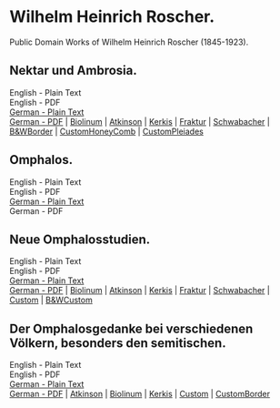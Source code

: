 # Wilhelm Heinrich Roscher.

Public Domain Works of Wilhelm Heinrich Roscher (1845-1923).

## Nektar und Ambrosia.

English - Plain Text  
English - PDF  
[German - Plain Text](nektar-ambrosia/full-text-german.md)  
[German - PDF](https://cdn.solaranamnesis.com/WilhelmHeinrichRoscher/roscher_nektar_1883_german.pdf) | [Biolinum](https://cdn.solaranamnesis.com/WilhelmHeinrichRoscher/roscher_nektar_1883_german_biolinum.pdf) | [Atkinson](https://cdn.solaranamnesis.com/WilhelmHeinrichRoscher/roscher_nektar_1883_german_atkinson.pdf) | [Kerkis](https://cdn.solaranamnesis.com/WilhelmHeinrichRoscher/roscher_nektar_1883_german_kerkis.pdf) | [Fraktur](https://cdn.solaranamnesis.com/WilhelmHeinrichRoscher/roscher_nektar_1883_german_frak.pdf) | [Schwabacher](https://cdn.solaranamnesis.com/WilhelmHeinrichRoscher/roscher_nektar_1883_german_swab.pdf) | [B&WBorder](https://cdn.solaranamnesis.com/WilhelmHeinrichRoscher/roscher_nektar_1883_german_bwborder1.pdf) | [CustomHoneyComb](https://cdn.solaranamnesis.com/WilhelmHeinrichRoscher/roscher_nektar_1883_german_honeycomb.pdf) | [CustomPleiades](https://cdn.solaranamnesis.com/WilhelmHeinrichRoscher/roscher_nektar_1883_german_pleiades.pdf)  

## Omphalos.

English - Plain Text  
English - PDF  
[German - Plain Text](omphalos/full-text-german.md)  
German - PDF

## Neue Omphalosstudien.

English - Plain Text  
English - PDF  
[German - Plain Text](neue-omphalosstudien/full-text-german.md)  
[German - PDF](https://cdn.solaranamnesis.com/WilhelmHeinrichRoscher/NeueOmphalos/roscher-neue-omphalos-1915-german.pdf) | [Biolinum](https://cdn.solaranamnesis.com/WilhelmHeinrichRoscher/NeueOmphalos/roscher-neue-omphalos-1915-german-biolinum.pdf) | [Atkinson](https://cdn.solaranamnesis.com/WilhelmHeinrichRoscher/NeueOmphalos/roscher-neue-omphalos-1915-german-atkinson.pdf) | [Kerkis](https://cdn.solaranamnesis.com/WilhelmHeinrichRoscher/NeueOmphalos/roscher-neue-omphalos-1915-german-kerkis.pdf) | [Fraktur](https://cdn.solaranamnesis.com/WilhelmHeinrichRoscher/NeueOmphalos/roscher-neue-omphalos-1915-german-frak.pdf) | [Schwabacher](https://cdn.solaranamnesis.com/WilhelmHeinrichRoscher/NeueOmphalos/roscher-neue-omphalos-1915-german-swab.pdf) | [Custom](https://cdn.solaranamnesis.com/WilhelmHeinrichRoscher/NeueOmphalos/roscher-neue-omphalos-1915-german-custom.pdf) | [B&WCustom](https://cdn.solaranamnesis.com/WilhelmHeinrichRoscher/NeueOmphalos/roscher-neue-omphalos-1915-german-bwcustom.pdf)  

## Der Omphalosgedanke bei verschiedenen Völkern, besonders den semitischen.

English - Plain Text  
English - PDF  
[German - Plain Text](omphalosgedanke-verschiedenen-volkern/full-text-german.md)  
[German - PDF](http://cdn.solaranamnesis.com/WilhelmHeinrichRoscher/Omphalosgedanke/roscher_omphalosgedanke_1918_german.pdf) | [Atkinson](http://cdn.solaranamnesis.com/WilhelmHeinrichRoscher/Omphalosgedanke/roscher_omphalosgedanke_1918_german_atkinson.pdf) | [Biolinum](http://cdn.solaranamnesis.com/WilhelmHeinrichRoscher/Omphalosgedanke/roscher_omphalosgedanke_1918_german_biolinum.pdf) | [Kerkis](http://cdn.solaranamnesis.com/WilhelmHeinrichRoscher/Omphalosgedanke/roscher_omphalosgedanke_1918_german_kerkis.pdf) | [Custom](http://cdn.solaranamnesis.com/WilhelmHeinrichRoscher/Omphalosgedanke/roscher_omphalosgedanke_1918_german_custom.pdf) | [CustomBorder](http://cdn.solaranamnesis.com/WilhelmHeinrichRoscher/Omphalosgedanke/roscher_omphalosgedanke_1918_german_customborder.pdf)  
